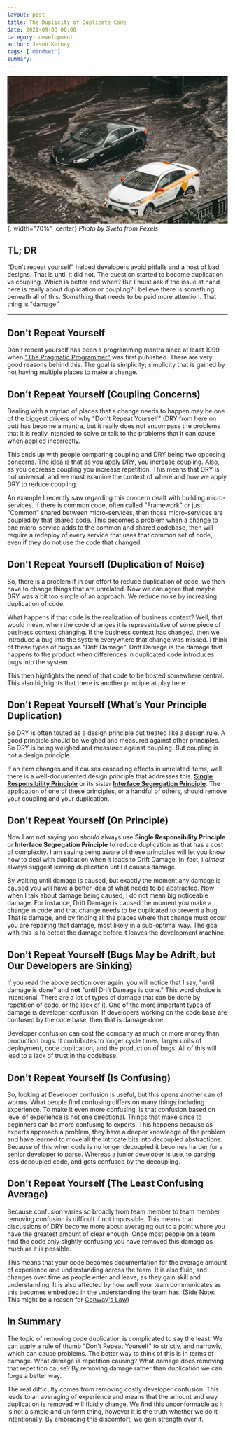 ```yaml
---
layout: post
title: The Duplicity of Duplicate Code
date: 2021-09-03 06:00
category: development
author: Jason Kerney
tags: ['mindset']
summary: 
---
```


![Two Cars Driving on a flooded road](/assets/img/posts/2021/08/pexels-sveta-8568720.jpg){: width="70%" .center}
_Photo by Sveta from Pexels_

## TL; DR

“Don't repeat yourself” helped developers avoid pitfalls and a host of bad designs. That is until it did not. The question started to become duplication vs coupling. Which is better and when? But I must ask if the issue at hand here is really about duplication or coupling? I believe there is something beneath all of this. Something that needs to be paid more attention. That thing is "damage."

---

## Don't Repeat Yourself

Don't repeat yourself has been a programming mantra since at least 1999 when ["The Pragmatic Programmer"](https://www.amazon.com/Pragmatic-Programmer-Journeyman-Master/dp/020161622X) was first published. There are very good reasons behind this. The goal is simplicity; simplicity that is gained by not having multiple places to make a change.

## Don't Repeat Yourself (Coupling Concerns)

Dealing with a myriad of places that a change needs to happen may be one of the biggest drivers of why "Don't Repeat Yourself" (DRY from here on out) has become a mantra, but it really does not encompass the problems that it is really intended to solve or talk to the problems that it can cause when applied incorrectly.

This ends up with people comparing coupling and DRY being two opposing concerns. The idea is that as you apply DRY, you increase coupling. Also, as you decrease coupling you increase repetition. This means that DRY is not universal, and we must examine the context of where and how we apply DRY to reduce coupling.

An example I recently saw regarding this concern dealt with building micro-services. If there is common code, often called "Framework" or just "Common" shared between micro-services, then those micro-services are coupled by that shared code. This becomes a problem when a change to one micro-service adds to the common and shared codebase, then will require a redeploy of every service that uses that common set of code, even if they do not use the code that changed.

## Don't Repeat Yourself (Duplication of Noise)

So, there is a problem if in our effort to reduce duplication of code, we then have to change things that are unrelated. Now we can agree that maybe DRY was a bit too simple of an approach. We reduce noise by increasing duplication of code.

What happens if that code is the realization of business context? Well, that would mean, when the code changes it is representative of some piece of business context changing. If the business context has changed, then we introduce a bug into the system everywhere that change was missed. I think of these types of bugs as "Drift Damage". Drift Damage is the damage that happens to the product when differences in duplicated code introduces bugs into the system.

This then highlights the need of that code to be hosted somewhere central. This also highlights that there is another principle at play here.

## Don't Repeat Yourself (What’s Your Principle Duplication)

So DRY is often touted as a design principle but treated like a design rule. A good principle should be weighed and measured against other principles. So DRY is being weighed and measured against coupling. But coupling is not a design principle.

If an item changes and it causes cascading effects in unrelated items, well there is a well-documented design principle that addresses this. **[Single Responsibility Principle](https://en.wikipedia.org/wiki/Single-responsibility_principle)** or its sister **[Interface Segregation Principle](https://en.wikipedia.org/wiki/Interface_segregation_principle)**. The application of one of these principles, or a handful of others, should remove your coupling and your duplication.

## Don't Repeat Yourself (On Principle)

Now I am not saying you _should_ always use **Single Responsibility Principle** or **Interface Segregation Principle** to reduce duplication as that has a cost of complexity. I am saying being aware of these principles will let you know how to deal with duplication when it leads to Drift Damage. In-fact, I _almost_ always suggest leaving duplication until it causes damage.

By waiting until damage is caused, but exactly the moment any damage is caused you will have a better idea of what needs to be abstracted. Now when I talk about damage being caused, I do not mean big noticeable damage. For instance, Drift Damage is caused the moment you make a change in code and that change needs to be duplicated to prevent a bug. That is damage, and by finding all the places where that change must occur you are repairing that damage, most likely in a sub-optimal way. The goal with this is to detect the damage before it leaves the development machine.

## Don't Repeat Yourself (Bugs May be Adrift, but Our Developers are Sinking)

If you read the above section over again, you will notice that I say, "until damage is done" and **not** "until Drift Damage is done." This word choice is intentional. There are a lot of types of damage that can be done by repetition of code, or the lack of it. One of the more important types of damage is developer confusion. If developers working on the code base are confused by the code base, then that is damage done.

Developer confusion can cost the company as much or more money than production bugs. It contributes to longer cycle times, larger units of deployment, code duplication, and the production of bugs. All of this will lead to a lack of trust in the codebase.

## Don't Repeat Yourself (Is Confusing)

So, looking at Developer confusion is useful, but this opens another can of worms. What people find confusing differs on many things including experience. To make it even more confusing, is that confusion based on level of experience is not one directional. Things that make since to beginners can be more confusing to experts. This happens because as experts approach a problem, they have a deeper knowledge of the problem and have learned to move all the intricate bits into decoupled abstractions. Because of this when code is no longer decoupled it becomes harder for a senior developer to parse. Whereas a junior developer is use, to parsing less decoupled code, and gets confused by the decoupling.

## Don't Repeat Yourself (The Least Confusing Average)

Because confusion varies so broadly from team member to team member removing confusion is difficult if not impossible. This means that discussions of DRY become more about averaging out to a point where you have the greatest amount of clear enough. Once most people on a team find the code only slightly confusing you have removed this damage as much as it is possible.

This means that your code becomes documentation for the average amount of experience and understanding across the team. It is also fluid, and changes over time as people enter and leave, as they gain skill and understanding. It is also affected by how well your team communicates as this becomes embedded in the understanding the team has. (Side Note: This might be a reason for [Conway's Law](https://en.wikipedia.org/wiki/Conway%27s_law))

## In Summary

The topic of removing code duplication is complicated to say the least. We can apply a rule of thumb "Don't Repeat Yourself" to strictly, and narrowly, which can cause problems. The better way to think of this is in terms of damage. What damage is repetition causing? What damage does removing that repetition cause? By removing damage rather than duplication we can forge a better way.

The real difficulty comes from removing costly developer confusion. This leads to an averaging of experience and means that the amount and way duplication is removed will fluidly change. We find this unconformable as it is not a simple and uniform thing, however it is the truth whether we do it intentionally. By embracing this discomfort, we gain strength over it.
